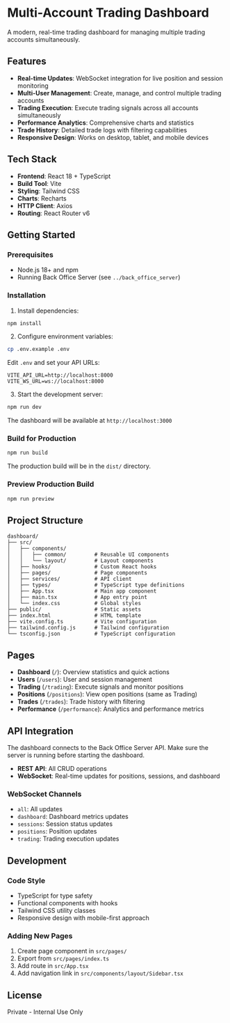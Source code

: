 # Multi-Account Trading Dashboard

A modern, real-time trading dashboard for managing multiple trading accounts simultaneously.

## Features

- **Real-time Updates**: WebSocket integration for live position and session monitoring
- **Multi-User Management**: Create, manage, and control multiple trading accounts
- **Trading Execution**: Execute trading signals across all accounts simultaneously
- **Performance Analytics**: Comprehensive charts and statistics
- **Trade History**: Detailed trade logs with filtering capabilities
- **Responsive Design**: Works on desktop, tablet, and mobile devices

## Tech Stack

- **Frontend**: React 18 + TypeScript
- **Build Tool**: Vite
- **Styling**: Tailwind CSS
- **Charts**: Recharts
- **HTTP Client**: Axios
- **Routing**: React Router v6

## Getting Started

### Prerequisites

- Node.js 18+ and npm
- Running Back Office Server (see `../back_office_server`)

### Installation

1. Install dependencies:
```bash
npm install
```

2. Configure environment variables:
```bash
cp .env.example .env
```

Edit `.env` and set your API URLs:
```
VITE_API_URL=http://localhost:8000
VITE_WS_URL=ws://localhost:8000
```

3. Start the development server:
```bash
npm run dev
```

The dashboard will be available at `http://localhost:3000`

### Build for Production

```bash
npm run build
```

The production build will be in the `dist/` directory.

### Preview Production Build

```bash
npm run preview
```

## Project Structure

```
dashboard/
├── src/
│   ├── components/
│   │   ├── common/         # Reusable UI components
│   │   └── layout/         # Layout components
│   ├── hooks/              # Custom React hooks
│   ├── pages/              # Page components
│   ├── services/           # API client
│   ├── types/              # TypeScript type definitions
│   ├── App.tsx             # Main app component
│   ├── main.tsx            # App entry point
│   └── index.css           # Global styles
├── public/                 # Static assets
├── index.html              # HTML template
├── vite.config.ts          # Vite configuration
├── tailwind.config.js      # Tailwind configuration
└── tsconfig.json           # TypeScript configuration
```

## Pages

- **Dashboard** (`/`): Overview statistics and quick actions
- **Users** (`/users`): User and session management
- **Trading** (`/trading`): Execute signals and monitor positions
- **Positions** (`/positions`): View open positions (same as Trading)
- **Trades** (`/trades`): Trade history with filtering
- **Performance** (`/performance`): Analytics and performance metrics

## API Integration

The dashboard connects to the Back Office Server API. Make sure the server is running before starting the dashboard.

- **REST API**: All CRUD operations
- **WebSocket**: Real-time updates for positions, sessions, and dashboard

### WebSocket Channels

- `all`: All updates
- `dashboard`: Dashboard metrics updates
- `sessions`: Session status updates
- `positions`: Position updates
- `trading`: Trading execution updates

## Development

### Code Style

- TypeScript for type safety
- Functional components with hooks
- Tailwind CSS utility classes
- Responsive design with mobile-first approach

### Adding New Pages

1. Create page component in `src/pages/`
2. Export from `src/pages/index.ts`
3. Add route in `src/App.tsx`
4. Add navigation link in `src/components/layout/Sidebar.tsx`

## License

Private - Internal Use Only
